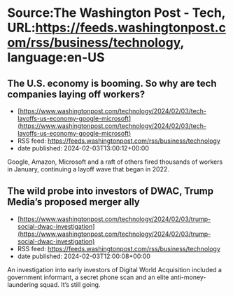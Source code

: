 # Source:The Washington Post - Tech, URL:https://feeds.washingtonpost.com/rss/business/technology, language:en-US

## The U.S. economy is booming. So why are tech companies laying off workers?
 - [https://www.washingtonpost.com/technology/2024/02/03/tech-layoffs-us-economy-google-microsoft](https://www.washingtonpost.com/technology/2024/02/03/tech-layoffs-us-economy-google-microsoft)
 - RSS feed: https://feeds.washingtonpost.com/rss/business/technology
 - date published: 2024-02-03T13:00:12+00:00

Google, Amazon, Microsoft and a raft of others fired thousands of workers in January, continuing a layoff wave that began in 2022.

## The wild probe into investors of DWAC, Trump Media’s proposed merger ally
 - [https://www.washingtonpost.com/technology/2024/02/03/trump-social-dwac-investigation](https://www.washingtonpost.com/technology/2024/02/03/trump-social-dwac-investigation)
 - RSS feed: https://feeds.washingtonpost.com/rss/business/technology
 - date published: 2024-02-03T12:00:08+00:00

An investigation into early investors of Digital World Acquisition included a government informant, a secret phone scan and an elite anti-money-laundering squad. It’s still going.

